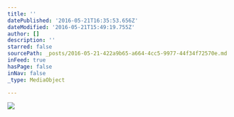 ```yaml
---
title: ''
datePublished: '2016-05-21T16:35:53.656Z'
dateModified: '2016-05-21T15:49:19.755Z'
author: []
description: ''
starred: false
sourcePath: _posts/2016-05-21-422a9b65-a664-4cc5-9977-44f34f72570e.md
inFeed: true
hasPage: false
inNav: false
_type: MediaObject

---
```

![](https://the-grid-user-content.s3-us-west-2.amazonaws.com/5a6a2161-9258-4b01-80c0-cd62df6efb7d.jpg)